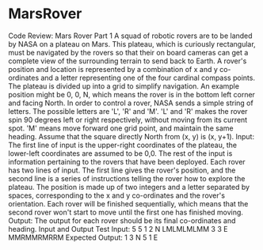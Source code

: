 # MarsRover
Code Review: Mars Rover
Part 1
A squad of robotic rovers are to be landed by NASA on a plateau on Mars. This plateau, which is 
curiously rectangular, must be navigated by the rovers so that their on board cameras can get a 
complete view of the surrounding terrain to send back to Earth.
A rover's position and location is represented by a combination of x and y co-ordinates and a letter 
representing one of the four cardinal compass points. The plateau is divided up into a grid to 
simplify navigation. An example position might be 0, 0, N, which means the rover is in the bottom 
left corner and facing North.
In order to control a rover, NASA sends a simple string of letters. The possible letters are 'L', 'R' and 
'M'. 'L' and 'R' makes the rover spin 90 degrees left or right respectively, without moving from its 
current spot. 'M' means move forward one grid point, and maintain the same heading.
Assume that the square directly North from (x, y) is (x, y+1).
Input:
The first line of input is the upper-right coordinates of the plateau, the lower-left coordinates are 
assumed to be 0,0.
The rest of the input is information pertaining to the rovers that have been deployed. Each rover 
has two lines of input. The first line gives the rover's position, and the second line is a series of 
instructions telling the rover how to explore the plateau.
The position is made up of two integers and a letter separated by spaces, corresponding to the x 
and y co-ordinates and the rover's orientation.
Each rover will be finished sequentially, which means that the second rover won't start to move 
until the first one has finished moving.
Output:
The output for each rover should be its final co-ordinates and heading.
Input and Output
Test Input: 
5 5
1 2 N 
LMLMLMLMM 
3 3 E
MMRMMRMRRM
Expected Output: 
1 3 N
5 1 E
